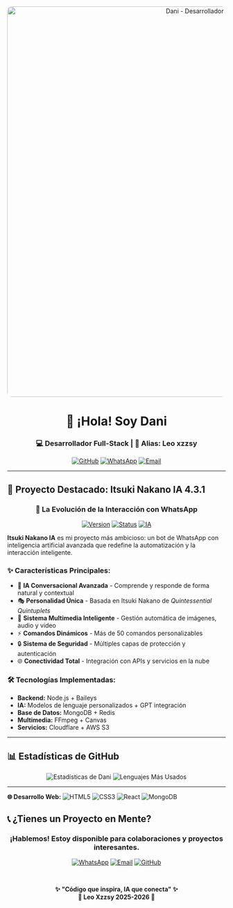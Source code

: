 <div align="center">
<img src="https://files.catbox.moe/dn6kih.jpg" width="900" height="auto" alt="Dani - Desarrollador Banner" style="border-radius: 10px;"/>

# 🌟 ¡Hola! Soy Dani
### **💻 Desarrollador Full-Stack | 🎯 Alias: Leo xzzsy**

[![GitHub](https://img.shields.io/badge/GitHub-xzzys26-181717?style=for-the-badge&logo=github)](https://github.com/xzzys26)
[![WhatsApp](https://img.shields.io/badge/WhatsApp-Contactar-25D366?style=for-the-badge&logo=whatsapp)](https://wa.me/18097769423)
[![Email](https://img.shields.io/badge/Email-xzzysultra@gmail.com-D14836?style=for-the-badge&logo=gmail)](mailto:xzzysultra@gmail.com)

</div>

---

## 🚀 **Proyecto Destacado: Itsuki Nakano IA 4.3.1**

<div align="center">

### **🤖 La Evolución de la Interacción con WhatsApp**

[![Version](https://img.shields.io/badge/Versión-4.3.1_Official-FF69B4?style=for-the-badge)](https://github.com/xzzys26)
[![Status](https://img.shields.io/badge/Estado-ACTIVO-success?style=for-the-badge)](https://github.com/xzzys26)
[![IA](https://img.shields.io/badge/Inteligencia_Artificial-Avanzada-blue?style=for-the-badge)](https://github.com/xzzys26)

</div>

**Itsuki Nakano IA** es mi proyecto más ambicioso: un bot de WhatsApp con inteligencia artificial avanzada que redefine la automatización y la interacción inteligente.

### ✨ **Características Principales:**
- 🧠 **IA Conversacional Avanzada** - Comprende y responde de forma natural y contextual
- 🎭 **Personalidad Única** - Basada en Itsuki Nakano de *Quintessential Quintuplets*
- 📁 **Sistema Multimedia Inteligente** - Gestión automática de imágenes, audio y video
- ⚡ **Comandos Dinámicos** - Más de 50 comandos personalizables
- 🔒 **Sistema de Seguridad** - Múltiples capas de protección y autenticación
- 🌐 **Conectividad Total** - Integración con APIs y servicios en la nube

### 🛠 **Tecnologías Implementadas:**
- **Backend:** Node.js + Baileys
- **IA:** Modelos de lenguaje personalizados + GPT integración
- **Base de Datos:** MongoDB + Redis
- **Multimedia:** FFmpeg + Canvas
- **Servicios:** Cloudflare + AWS S3

---

## 📊 **Estadísticas de GitHub**

<div align="center">

![Estadísticas de Dani](https://github-readme-stats.vercel.app/api?username=xzzys26&show_icons=true&theme=radical&hide_title=true&hide_border=true&include_all_commits=true)
![Lenguajes Más Usados](https://github-readme-stats.vercel.app/api/top-langs/?username=xzzys26&layout=compact&theme=radical&langs_count=8&hide_border=true)

</div>

---

**🌐 Desarrollo Web:**
![HTML5](https://img.shields.io/badge/HTML5-E34F26?style=for-the-badge&logo=html5&logoColor=white)
![CSS3](https://img.shields.io/badge/CSS3-1572B6?style=for-the-badge&logo=css3&logoColor=white)
![React](https://img.shields.io/badge/React-61DAFB?style=for-the-badge&logo=react&logoColor=black)
![MongoDB](https://img.shields.io/badge/MongoDB-47A248?style=for-the-badge&logo=mongodb&logoColor=white)

## 📞 **¿Tienes un Proyecto en Mente?**

<div align="center">

### **¡Hablemos! Estoy disponible para colaboraciones y proyectos interesantes.**

[![WhatsApp](https://img.shields.io/badge/WhatsApp-https://wa.me/16503058299-25D366?style=for-the-badge&logo=whatsapp&logoColor=white)](https://wa.me/18097769423)
[![Email](https://img.shields.io/badge/Email-xzzysultra@gmail.com-D14836?style=for-the-badge&logo=gmail&logoColor=white)](mailto:xzzysultra@gmail.com)
[![GitHub](https://img.shields.io/badge/Portafolio-xzzys26-181717?style=for-the-badge&logo=github&logoColor=white)](https://github.com/xzzys26)

<br>

**✨ "Código que inspira, IA que conecta" ✨**  
**🎌 Leo Xzzsy 2025-2026 🎌**

</div>
